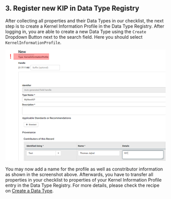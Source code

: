 ## 3. Register new KIP in Data Type Registry

After collecting all properties and their Data Types in our checklist, the next step is to create a Kernel Information Profile in the Data Type Registry. After logging in, you are able to create a new Data Type using the `Create` Dropdown Button next to the search field. Here you should select `KernelInformationProfile`. 

![KIP Creation](./images/kip_step3.png)



You may now add a name for the profile as well as constributor information as shown in the screenshot above. Afterwards, you have to transfer all properties in your checklist to properties of your Kernel Information Profile entry in the Data Type Registry. For more details, please check the recipe on [Create a Data Type](./datatype_intro.md).



